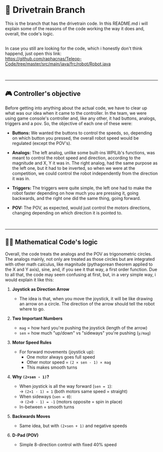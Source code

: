 # 📁 Drivetrain Branch

This is the branch that has the drivetrain code. In this README.md i will explain some of the reasons of the code working the way it does and, overall, the code's logic.
<br><br>

In case you still are looking for the code, which i honestly don't think happend, just open this link: <br>
https://github.com/raphacnas/Teleop-Code/tree/master/src/main/java/frc/robot/Robot.java

<br>

---
## 🎮 Controller's objective

Before getting into anything about the actual code, we have to clear up what was our idea when it came to the controller. In the team, we were using game console's
controller and, like any other, it had buttons, analogs, triggers and a pov. So, the objective of each one of these were:

- **Buttons:** We wanted the buttons to control the speeds, so, depending on which button you pressed, the overall robot speed would be regulated (except the POV's).<br>

- **Analogs:** The left analog, unlike some built-ins WPILib's functions, was meant to control the robot speed and direction, according to the magnitude and X, Y it was in. 
The right analog, had the same purpose as the left one, but it had to be inverted, so when we were at the competition, we could control the robot independently from the direction it was in.<br>
- **Triggers:** The triggers were quite simple, the left one had to make the robot faster depending on how much you are pressing it, going backwards, and the right one did the same thing, going forward.<br>
- **POV:** The POV, as expected, would just control the motors directions, changing depending on which direction it is pointed to.

<br>

---
## 👨‍💻 Mathematical Code's logic

Overall, the code treats the analogs and the POV as trigonometric circles. The analogs mainly, not only are treated as those circles but are integrated with other math calculus, like magnitude (pythagorean theorem applied to the X and Y axis), sine, and, if you see it that way, a first order function. Due to all that, the code may seem confusing at first, but, in a very simple way, i would explain it like this: <br>


1. **Joystick as Direction Arrow**  
   - The idea is that, when you move the joystick, it will be like drawing an arrow on a circle. The direction of the arrow should tell the robot where to go.

2. **Two Important Numbers**  
   - `mag` = how hard you're pushing the joystick (length of the arrow)
   - `sen` = how much "up/down" vs "sideways" you're pushing (`y/mag`)

3. **Motor Speed Rules**  
   - For forward movements (joystick up):
     - One motor always goes full speed
     - Other motor speed = `(2 × sen - 1) × mag`
     - This makes smooth turns

4. **Why `(2×sen - 1)`?**  
   - When joystick is all the way forward (`sen = 1`):  
     → `(2×1 - 1) = 1` (both motors same speed = straight)
   - When sideways (`sen = 0`):  
     → `(2×0 - 1) = -1` (motors opposite = spin in place)
   - In-between = smooth turns

5. **Backwards Moves**  
   - Same idea, but with `(2×sen + 1)` and negative speeds

6. **D-Pad (POV)**  
   - Simple 8-direction control with fixed 40% speed

